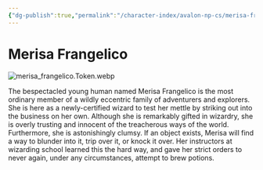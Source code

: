 ```yaml
---
{"dg-publish":true,"permalink":"/character-index/avalon-np-cs/merisa-frangelico/","title":"Merisa Frangelico","tags":["JournalEntryPage"],"created":"2025-05-30T19:47:50.000-05:00"}
---
```


# Merisa Frangelico
![merisa_frangelico.Token.webp](/img/user/Voidbound%20token%20images/merisa_frangelico.Token.webp)

The bespectacled young human named Merisa Frangelico is the most ordinary member of a wildly eccentric family of adventurers and explorers. She is here as a newly-certified wizard to test her mettle by striking out into the business on her own. Although she is remarkably gifted in wizardry, she is overly trusting and innocent of the treacherous ways of the world. Furthermore, she is astonishingly clumsy. If an object exists, Merisa will find a way to blunder into it, trip over it, or knock it over. Her instructors at wizarding school learned this the hard way, and gave her strict orders to never again, under any circumstances, attempt to brew potions.
